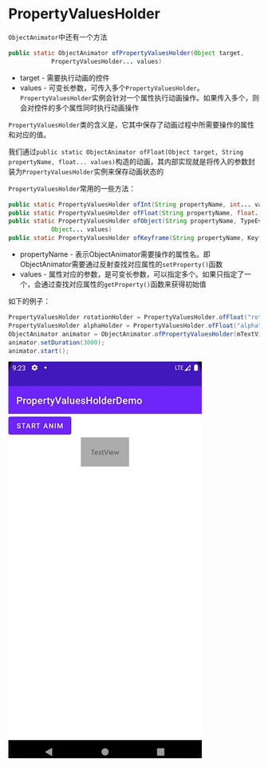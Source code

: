 # PropertyValuesHolder

`ObjectAnimator`中还有一个方法

```java
public static ObjectAnimator ofPropertyValuesHolder(Object target,
            PropertyValuesHolder... values)
```

+ target - 需要执行动画的控件
+ values - 可变长参数，可传入多个`PropertyValuesHolder`。`PropertyValuesHolder`实例会针对一个属性执行动画操作。如果传入多个，则会对控件的多个属性同时执行动画操作



`PropertyValuesHolder`类的含义是，它其中保存了动画过程中所需要操作的属性和对应的值。

我们通过`public static ObjectAnimator ofFloat(Object target, String propertyName, float... values)`构造的动画，其内部实现就是将传入的参数封装为`PropertyValuesHolder`实例来保存动画状态的



`PropertyValuesHolder`常用的一些方法：

```java
public static PropertyValuesHolder ofInt(String propertyName, int... values)
public static PropertyValuesHolder ofFloat(String propertyName, float... values)
public static PropertyValuesHolder ofObject(String propertyName, TypeEvaluator evaluator,
            Object... values)
public static PropertyValuesHolder ofKeyframe(String propertyName, Keyframe... values)  
```

+ propertyName - 表示ObjectAnimator需要操作的属性名。即ObjectAnimator需要通过反射查找对应属性的`setProperty()`函数
+ values - 属性对应的参数，是可变长参数，可以指定多个。如果只指定了一个，会通过查找对应属性的`getProperty()`函数来获得初始值



如下的例子：

```java
PropertyValuesHolder rotationHolder = PropertyValuesHolder.ofFloat("rotation", 60f, -60f, 40f, -40f, -20f, 20f, 10f, -10f, 0);
PropertyValuesHolder alphaHolder = PropertyValuesHolder.ofFloat("alpha", 0.1f, 1f, 0.1f, 1f);
ObjectAnimator animator = ObjectAnimator.ofPropertyValuesHolder(mTextView, rotationHolder, alphaHolder);
animator.setDuration(3000);
animator.start();
```

![038](https://github.com/winfredzen/Android-Basic/blob/master/Animation/images/038.gif)

























